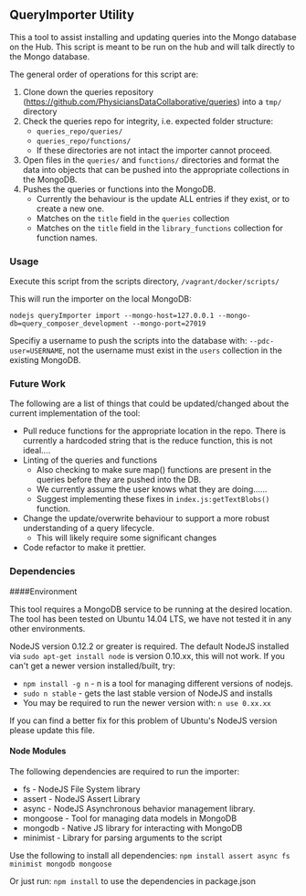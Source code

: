 ## QueryImporter Utility

This a tool to assist installing and updating queries into the Mongo database on the Hub. This script is meant to be run on the hub and will talk directly to the Mongo database. 

The general order of operations for this script are: 

1. Clone down the queries repository (https://github.com/PhysiciansDataCollaborative/queries) into a `tmp/` directory
2. Check the queries repo for integrity, i.e. expected folder structure:
    - `queries_repo/queries/` 
    - `queries_repo/functions/`
    - If these directories are not intact the importer cannot proceed. 
3. Open files in the `queries/` and `functions/` directories and format the data into objects that can be pushed into the appropriate collections in the MongoDB.
4. Pushes the queries or functions into the MongoDB.
    - Currently the behaviour is the update ALL entries if they exist, or to create a new one. 
    - Matches on the `title` field in the `queries` collection
    - Matches on the `title` field in the `library_functions` collection for function names.


### Usage

Execute this script from the scripts directory, `/vagrant/docker/scripts/` 

This will run the importer on the local MongoDB: 

`nodejs queryImporter import --mongo-host=127.0.0.1 --mongo-db=query_composer_development --mongo-port=27019`

Specifiy a username to push the scripts into the database with: `--pdc-user=USERNAME`, not the username must exist in the `users` collection in the existing MongoDB. 

### Future Work

The following are a list of things that could be updated/changed about the current implementation of the tool: 

* Pull reduce functions for the appropriate location in the repo. There is currently a hardcoded string that is the reduce function, this is not ideal....
* Linting of the queries and functions 
    - Also checking to make sure map() functions are present in the queries before they are pushed into the DB.
    - We currently assume the user knows what they are doing......
    - Suggest implementing these fixes in `index.js:getTextBlobs()` function. 
* Change the update/overwrite behaviour to support a more robust understanding of a query lifecycle. 
    - This will likely require some significant changes
* Code refactor to make it prettier. 


### Dependencies

####Environment

This tool requires a MongoDB service to be running at the desired location. The tool has been tested on Ubuntu 14.04 LTS, we have not tested it in any other environments.

NodeJS version 0.12.2 or greater is required. The default NodeJS installed via `sudo apt-get install node` is version 0.10.xx, this will not work. If you can't get a newer version installed/built, try: 

* `npm install -g n`  - n is a tool for managing different versions of nodejs. 
* `sudo n stable` - gets the last stable version of NodeJS and installs
* You may be required to run the newer version with: `n use 0.xx.xx`

If you can find a better fix for this problem of Ubuntu's NodeJS version please update this file. 

#### Node Modules
The following dependencies are required to run the importer: 

* fs - NodeJS File System library
* assert - NodeJS Assert Library
* async - NodeJS Asynchronous behavior management library. 
* mongoose - Tool for managing data models in MongoDB
* mongodb - Native JS library for interacting with MongoDB
* minimist - Library for parsing arguments to the script

Use the following to install all dependencies: `npm install assert async fs minimist mongodb mongoose` 

Or just run: `npm install` to use the dependencies in package.json

